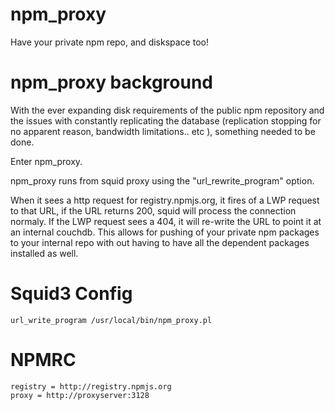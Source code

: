 npm\_proxy
==========

Have your private npm repo, and diskspace too!

npm\_proxy background
=====================

With the ever expanding disk requirements of the public npm repository
and the issues with constantly replicating the database (replication
stopping for no apparent reason, bandwidth limitations.. etc ),
something needed to be done.

Enter npm\_proxy.

npm\_proxy runs from squid proxy using the "url_rewrite_program" option. 

When it sees a http request for registry.npmjs.org, it fires of a LWP
request to that URL, if the URL returns 200, squid will process the
connection normaly.  If the LWP request sees a 404, it will re-write 
the URL to point it at an internal couchdb.  This allows for pushing of 
your private npm packages to your internal repo with out having to have 
all the dependent packages installed as well.

Squid3 Config
=============

````
url_write_program /usr/local/bin/npm_proxy.pl
````

NPMRC
=====

````
registry = http://registry.npmjs.org
proxy = http://proxyserver:3128
````

